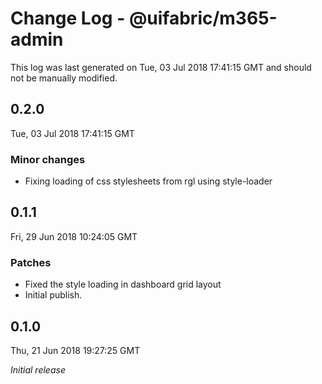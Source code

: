 # Change Log - @uifabric/m365-admin

This log was last generated on Tue, 03 Jul 2018 17:41:15 GMT and should not be manually modified.

## 0.2.0

Tue, 03 Jul 2018 17:41:15 GMT

### Minor changes

- Fixing loading of css stylesheets from rgl using style-loader

## 0.1.1

Fri, 29 Jun 2018 10:24:05 GMT

### Patches

- Fixed the style loading in dashboard grid layout
- Initial publish.

## 0.1.0

Thu, 21 Jun 2018 19:27:25 GMT

_Initial release_
